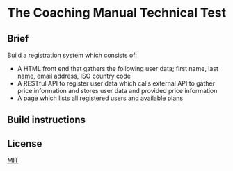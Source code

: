 # The Coaching Manual Technical Test

## Brief
Build a registration system which consists of:  
- A HTML front end that gathers the following user data; first name, last name, email address, ISO country code  
- A RESTful API to register user data which calls external API to gather price information and stores user data and provided price information  
- A page which lists all registered users and available plans

## Build instructions

## License
[MIT](https://choosealicense.com/licenses/mit/)
